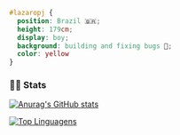 
```css
#lazaropj { 
  position: Brazil 🇧🇷; 
  height: 179cm; 
  display: boy; 
  background: building and fixing bugs 🐞; 
  color: yellow 
}
```

### 🚴‍♀️ Stats

[![Anurag's GitHub stats](https://github-readme-stats.vercel.app/api?username=lazaropj)](https://github.com/anuraghazra/github-readme-stats)

[![Top Linguagens](https://github-readme-stats.vercel.app/api/top-langs/?username=lazaropj&layout=compact)](https://github.com/anuraghazra/github-readme-stats)


<!--
**lazaropj/lazaropj** is a ✨ _special_ ✨ repository because its `README.md` (this file) appears on your GitHub profile.

Here are some ideas to get you started:

- 🔭 I’m currently working on ...
- 🌱 I’m currently learning ...
- 👯 I’m looking to collaborate on ...
- 🤔 I’m looking for help with ...
- 💬 Ask me about ...
- 📫 How to reach me: ...
- 😄 Pronouns: ...
- ⚡ Fun fact: ...
-->

